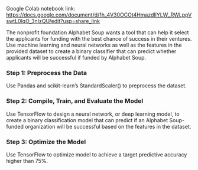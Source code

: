 Google Colab notebook link: https://docs.google.com/document/d/1h_4V30OCOt4HmazdlIYLW_RWLppVswtL0lqO_3nIzQU/edit?usp=share_link

The nonprofit foundation Alphabet Soup wants a tool that can help it select the applicants for funding with the best chance of success in their ventures. Use machine learning and neural networks as well as the features in the provided dataset to create a binary classifier that can predict whether applicants will be successful if funded by Alphabet Soup.

### Step 1: Preprocess the Data
Use Pandas and scikit-learn’s StandardScaler() to preprocess the dataset. 

### Step 2: Compile, Train, and Evaluate the Model
Use TensorFlow to design a neural network, or deep learning model, to create a binary classification model that can predict if an Alphabet Soup-funded organization will be successful based on the features in the dataset.

### Step 3: Optimize the Model
Use TensorFlow to optimize model to achieve a target predictive accuracy higher than 75%.
